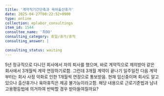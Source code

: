 ```yaml
---
title: '계약직기간단축과 육아출산휴가'
date: 2025-04-27T00:22:52+0900
type: online
collection: eplabor_consultings
item_id: 1544
consultee_name: '최OO'
consulting_category: 휴일/휴가/휴직
consulting_answer: |
    
consulting_status: waiting
---
```


5년 정규직으로 다니던 회사에서
자의 퇴사를 했으며, 바로 계약직으로 제의받아
같은 회사에서 3개월씩 계약 연장하기로함.
그런데 3개월 계약이 끝나기 일주일전 다음 계약부터는 회사 사정 악화로 인한 1개월씩 연장으로 통보받음. 현재 임신중이며 회사도 알고 있으나 출산휴가나 육아휴직은 제공 불가능이라고함. 
해당 내용으로 근로기준법과 남녀고용평등법에 의거하여 반박할 경우 받아들여질까요? 
